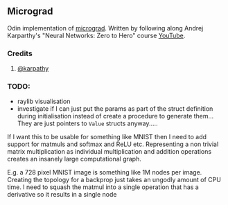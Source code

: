 ## Micrograd
Odin implementation of [micrograd](https://github.com/karpathy/micrograd/tree/master/micrograd).
Written by following along Andrej Karparthy's "Neural Networks: Zero to Hero" course [YouTube](https://www.youtube.com/watch?v=VMj-3S1tku0&list=PLAqhIrjkxbuWI23v9cThsA9GvCAUhRvKZ).

### Credits
1. [@karpathy](https://github.com/karpathy)

### TODO:
- raylib visualisation
- investigate if I can just put the params as part of the struct definition during initialisation instead of create a procedure to generate them... They are just pointers to `Value` structs anyway.....


If I want this to be usable for something like MNIST then I need to add support for matmuls and softmax and ReLU etc. Representing a non trivial matrix multiplication as individual multiplication and addition operations creates an insanely large computational graph.

E.g. a 728 pixel MNIST image is something like 1M nodes per image. Creating the topology for a backprop just takes an ungodly amount of CPU time. I need to squash the matmul into a single operation that has a derivative so it results in a single node
